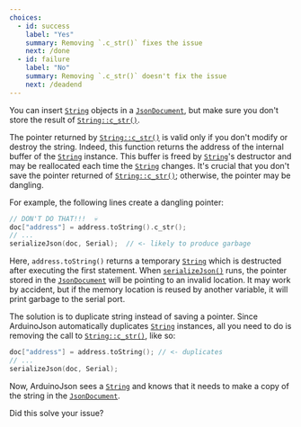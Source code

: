 ```yaml
---
choices:
  - id: success
    label: "Yes"
    summary: Removing `.c_str()` fixes the issue
    next: /done
  - id: failure
    label: "No"
    summary: Removing `.c_str()` doesn't fix the issue
    next: /deadend
---
```


You can insert [`String`](https://www.arduino.cc/reference/en/language/variables/data-types/stringobject/) objects in a [`JsonDocument`](/v6/api/jsondocument/), but make sure you don't store the result of [`String::c_str()`](https://www.arduino.cc/reference/en/language/variables/data-types/string/functions/c_str/).

The pointer returned by [`String::c_str()`](https://www.arduino.cc/reference/en/language/variables/data-types/string/functions/c_str/) is valid only if you don't modify or destroy the string.
Indeed, this function returns the address of the internal buffer of the [`String`](https://www.arduino.cc/reference/en/language/variables/data-types/stringobject/) instance.
This buffer is freed by [`String`](https://www.arduino.cc/reference/en/language/variables/data-types/stringobject/)'s destructor and may be reallocated each time the  [`String`](https://www.arduino.cc/reference/en/language/variables/data-types/stringobject/) changes. It's crucial that you don't save the pointer returned of [`String::c_str()`](https://www.arduino.cc/reference/en/language/variables/data-types/string/functions/c_str/); otherwise, the pointer may be dangling.

For example, the following lines create a dangling pointer:

```c++
// DON'T DO THAT!!!  💀
doc["address"] = address.toString().c_str();
// ...
serializeJson(doc, Serial);  // <- likely to produce garbage
```

Here, `address.toString()` returns a temporary [`String`](https://www.arduino.cc/reference/en/language/variables/data-types/stringobject/) which is destructed after executing the first statement. When [`serializeJson()`](/v6/api/json/serializejson/) runs, the pointer stored in the [`JsonDocument`](/v6/api/jsondocument/) will be pointing to an invalid location. It may work by accident, but if the memory location is reused by another variable, it will print garbage to the serial port.

The solution is to duplicate string instead of saving a pointer.
Since ArduinoJson automatically duplicates [`String`](https://www.arduino.cc/reference/en/language/variables/data-types/stringobject/) instances, all you need to do is  removing the call to [`String::c_str()`](https://www.arduino.cc/reference/en/language/variables/data-types/string/functions/c_str/), like so:

```c++
doc["address"] = address.toString(); // <- duplicates
// ...
serializeJson(doc, Serial);
```

Now, ArduinoJson sees a [`String`](https://www.arduino.cc/reference/en/language/variables/data-types/stringobject/) and knows that it needs to make a copy of the string in the [`JsonDocument`](/v6/api/jsondocument/).

Did this solve your issue?
